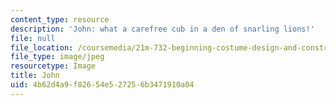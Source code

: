```yaml
---
content_type: resource
description: 'John: what a carefree cub in a den of snarling lions!'
file: null
file_location: /coursemedia/21m-732-beginning-costume-design-and-construction-fall-2008/4b62d4a9f82654e527256b3471910a04_john.jpg
file_type: image/jpeg
resourcetype: Image
title: John
uid: 4b62d4a9-f826-54e5-2725-6b3471910a04
---
```

